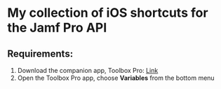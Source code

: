 # My collection of iOS shortcuts for the Jamf Pro API

## Requirements: 
1. Download the companion app, Toolbox Pro: [Link](https://apps.apple.com/us/app/toolbox-pro-for-shortcuts/id1476205977)
2. Open the Toolbox Pro app, choose **Variables** from the bottom menu
